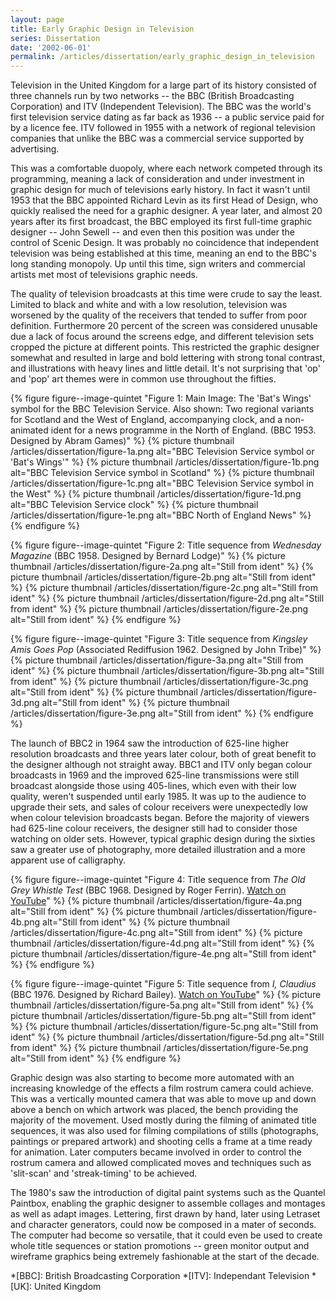 ```yaml
---
layout: page
title: Early Graphic Design in Television
series: Dissertation
date: '2002-06-01'
permalink: /articles/dissertation/early_graphic_design_in_television
---
```

Television in the United Kingdom for a large part of its history consisted of three channels run by two networks -- the BBC (British Broadcasting Corporation) and ITV (Independent Television). The BBC was the world's first television service dating as far back as 1936 -- a public service paid for by a licence fee. ITV followed in 1955 with a network of regional television companies that unlike the BBC was a commercial service supported by advertising.

This was a comfortable duopoly, where each network competed through its programming, meaning a lack of consideration and under investment in graphic design for much of televisions early history. In fact it wasn't until 1953 that the BBC appointed Richard Levin as its first Head of Design, who quickly realised the need for a graphic designer. A year later, and almost 20 years after its first broadcast, the BBC employed its first full-time graphic designer -- John Sewell -- and even then this position was under the control of Scenic Design. It was probably no coincidence that independent television was being established at this time, meaning an end to the BBC's long standing monopoly. Up until this time, sign writers and commercial artists met most of televisions graphic needs.

The quality of television broadcasts at this time were crude to say the least. Limited to black and white and with a low resolution, television was worsened by the quality of the receivers that tended to suffer from poor definition. Furthermore 20 percent of the screen was considered unusable due a lack of focus around the screens edge, and different television sets cropped the picture at different points. This restricted the graphic designer somewhat and resulted in large and bold lettering with strong tonal contrast, and illustrations with heavy lines and little detail. It's not surprising that 'op' and 'pop' art themes were in common use throughout the fifties.

{% figure figure--image-quintet "Figure 1: Main Image: The 'Bat's Wings' symbol for the BBC Television Service. Also shown: Two regional variants for Scotland and the West of England, accompanying clock, and a non-animated ident for a news programme in the North of England. (BBC 1953. Designed by Abram Games)" %}
{% picture thumbnail /articles/dissertation/figure-1a.png alt="BBC Television Service symbol or 'Bat's Wings'" %}
{% picture thumbnail /articles/dissertation/figure-1b.png alt="BBC Television Service symbol in Scotland" %}
{% picture thumbnail /articles/dissertation/figure-1c.png alt="BBC Television Service symbol in the West" %}
{% picture thumbnail /articles/dissertation/figure-1d.png alt="BBC Television Service clock" %}
{% picture thumbnail /articles/dissertation/figure-1e.png alt="BBC North of England News" %}
{% endfigure %}

{% figure figure--image-quintet "Figure 2: Title sequence from <cite>Wednesday Magazine</cite> (BBC 1958. Designed by Bernard Lodge)" %}
{% picture thumbnail /articles/dissertation/figure-2a.png alt="Still from ident" %}
{% picture thumbnail /articles/dissertation/figure-2b.png alt="Still from ident" %}
{% picture thumbnail /articles/dissertation/figure-2c.png alt="Still from ident" %}
{% picture thumbnail /articles/dissertation/figure-2d.png alt="Still from ident" %}
{% picture thumbnail /articles/dissertation/figure-2e.png alt="Still from ident" %}
{% endfigure %}

{% figure figure--image-quintet "Figure 3: Title sequence from <cite>Kingsley Amis Goes Pop</cite> (Associated Rediffusion 1962. Designed by John Tribe)" %}
{% picture thumbnail /articles/dissertation/figure-3a.png alt="Still from ident" %}
{% picture thumbnail /articles/dissertation/figure-3b.png alt="Still from ident" %}
{% picture thumbnail /articles/dissertation/figure-3c.png alt="Still from ident" %}
{% picture thumbnail /articles/dissertation/figure-3d.png alt="Still from ident" %}
{% picture thumbnail /articles/dissertation/figure-3e.png alt="Still from ident" %}
{% endfigure %}

The launch of BBC2 in 1964 saw the introduction of 625-line higher resolution broadcasts and three years later colour, both of great benefit to the designer although not straight away. BBC1 and ITV only began colour broadcasts in 1969 and the improved 625-line transmissions were still broadcast alongside those using 405-lines, which even with their low quality, weren't suspended until early 1985. It was up to the audience to upgrade their sets, and sales of colour receivers were unexpectedly low when colour television broadcasts began. Before the majority of viewers had 625-line colour receivers, the designer still had to consider those watching on older sets. However, typical graphic design during the sixties saw a greater use of photography, more detailed illustration and a more apparent use of calligraphy.

{% figure figure--image-quintet "Figure 4: Title sequence from <cite>The Old Grey Whistle Test</cite> (BBC 1968. Designed by Roger Ferrin). [Watch on YouTube](https://www.youtube.com/watch?v=KNNAfzKwRn4)" %}
{% picture thumbnail /articles/dissertation/figure-4a.png alt="Still from ident" %}
{% picture thumbnail /articles/dissertation/figure-4b.png alt="Still from ident" %}
{% picture thumbnail /articles/dissertation/figure-4c.png alt="Still from ident" %}
{% picture thumbnail /articles/dissertation/figure-4d.png alt="Still from ident" %}
{% picture thumbnail /articles/dissertation/figure-4e.png alt="Still from ident" %}
{% endfigure %}

{% figure figure--image-quintet "Figure 5: Title sequence from <cite>I, Claudius</cite> (BBC 1976. Designed by Richard Bailey). [Watch on YouTube](https://www.youtube.com/watch?v=pKwaCTfa1EE)" %}
{% picture thumbnail /articles/dissertation/figure-5a.png alt="Still from ident" %}
{% picture thumbnail /articles/dissertation/figure-5b.png alt="Still from ident" %}
{% picture thumbnail /articles/dissertation/figure-5c.png alt="Still from ident" %}
{% picture thumbnail /articles/dissertation/figure-5d.png alt="Still from ident" %}
{% picture thumbnail /articles/dissertation/figure-5e.png alt="Still from ident" %}
{% endfigure %}

Graphic design was also starting to become more automated with an increasing knowledge of the effects a film rostrum camera could achieve. This was a vertically mounted camera that was able to move up and down above a bench on which artwork was placed, the bench providing the majority of the movement. Used mostly during the filming of animated title sequences, it was also used for filming compilations of stills (photographs, paintings or prepared artwork) and shooting cells a frame at a time ready for animation. Later computers became involved in order to control the rostrum camera and allowed complicated moves and techniques such as 'slit-scan' and 'streak-timing' to be achieved.

The 1980's saw the introduction of digital paint systems such as the Quantel Paintbox, enabling the graphic designer to assemble collages and montages as well as adapt images. Lettering, first drawn by hand, later using Letraset and character generators, could now be composed in a mater of seconds. The computer had become so versatile, that it could even be used to create whole title sequences or station promotions -- green monitor output and wireframe graphics being extremely fashionable at the start of the decade.

*[BBC]: British Broadcasting Corporation
*[ITV]: Independant Television
*[UK]: United Kingdom
